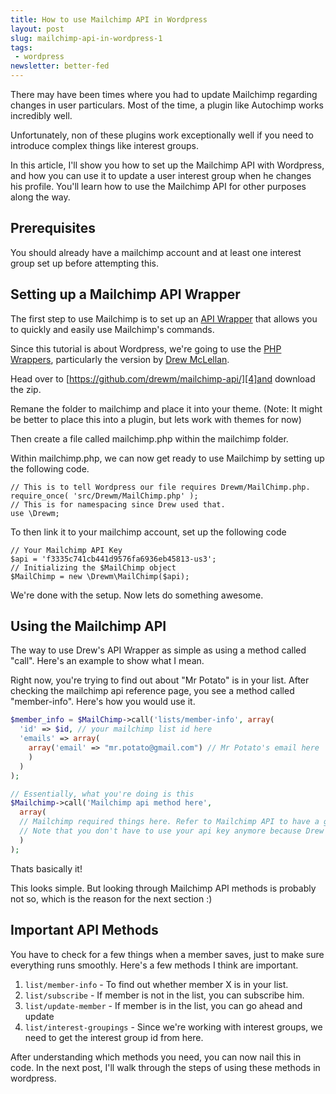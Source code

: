 ```yaml
---
title: How to use Mailchimp API in Wordpress
layout: post
slug: mailchimp-api-in-wordpress-1
tags:
 - wordpress
newsletter: better-fed
---
```


There may have been times where you had to update Mailchimp regarding changes in user particulars. Most of the time, a plugin like Autochimp works incredibly well.

Unfortunately, non of these plugins work exceptionally well if you need to introduce complex things like interest groups.

In this article, I'll show you how to set up the Mailchimp API with Wordpress, and how you can use it to update a user interest group when he changes his profile. You'll learn how to use the Mailchimp API for other purposes along the way.

<!--more-->

## Prerequisites
You should already have a mailchimp account and at least one interest group set up before attempting this.

## Setting up a Mailchimp API Wrapper
The first step to use Mailchimp is to set up an [API Wrapper][1] that allows you to quickly and easily use Mailchimp's commands.

Since this tutorial is about Wordpress, we're going to use the [PHP Wrappers][2], particularly the version by [Drew McLellan][3].

Head over to [https://github.com/drewm/mailchimp-api/][4]and download the zip.

Remane the folder to mailchimp and place it into your theme. (Note: It might be better to place this into a plugin, but lets work with themes for now)

Then create a file called mailchimp.php within the mailchimp folder.

Within mailchimp.php, we can now get ready to use Mailchimp by setting up the following code.

    // This is to tell Wordpress our file requires Drewm/MailChimp.php.
    require_once( 'src/Drewm/MailChimp.php' );
    // This is for namespacing since Drew used that.
    use \Drewm;

To then link it to your mailchimp account, set up the following code

    // Your Mailchimp API Key
    $api = 'f3335c741cb441d9576fa6936eb45813-us3';
    // Initializing the $MailChimp object
    $MailChimp = new \Drewm\MailChimp($api);

We're done with the setup. Now lets do something awesome.

## Using the Mailchimp API
The way to use Drew's API Wrapper as simple as using a method called "call". Here's an example to show what I mean.

Right now, you're trying to find out about "Mr Potato" is in your list. After checking the mailchimp api reference page, you see a method called "member-info". Here's how you would use it.

```php
$member_info = $MailChimp->call('lists/member-info', array(
  'id' => $id, // your mailchimp list id here
  'emails' => array(
    array('email' => "mr.potato@gmail.com") // Mr Potato's email here
    )
  )
);

// Essentially, what you're doing is this
$Mailchimp->call('Mailchimp api method here',
  array(
  // Mailchimp required things here. Refer to Mailchimp API to have a good understanding of what is required since everything is different.
  // Note that you don't have to use your api key anymore because Drew already took care of that.
  )
);
```

Thats basically it!

This looks simple. But looking through Mailchimp API methods is probably not so, which is the reason for the next section :)

## Important API Methods
You have to check for a few things when a member saves, just to make sure everything runs smoothly. Here's a few methods I think are important.

1. `list/member-info` - To find out whether member X is in your list.
2. `list/subscribe` - If member is not in the list, you can subscribe him.
3. `list/update-member` - If member is in the list, you can go ahead and update
4. `list/interest-groupings` - Since we're working with interest groups, we need to get the interest group id from here.

After understanding which methods you need, you can now nail this in code. In the next post, I'll walk through the steps of using these methods in wordpress.




[1]:  http://apidocs.mailchimp.com/api/downloads/ "mailchimp wrappers"
[2]:  http://apidocs.mailchimp.com/api/downloads/#php "mailchimp php wrappers"
[3]:  http://allinthehead.com "Drew Mclellan"
[4]:  https://github.com/drewm/mailchimp-api/
